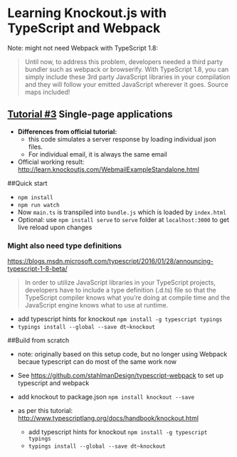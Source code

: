 # Learning Knockout.js with TypeScript and Webpack
Note: might not need Webpack with TypeScript 1.8:

> Until now, to address this problem, developers needed a third party bundler such as webpack or browserify. With TypeScript 1.8, you can simply include these 3rd party JavaScript libraries in your compilation and they will follow your emitted JavaScript wherever it goes. Source maps included!


## [Tutorial #3][0] Single-page applications

- **Differences from official tutorial:** 
	- this code simulates a server response by loading individual json files.
	- For individual email, it is always the same email
- Official working result: http://learn.knockoutjs.com/WebmailExampleStandalone.html

[0]:http://www.learn.knockoutjs.com/#/?tutorial=webmail
##Quick start
- `npm install`
- `npm run watch`
- Now `main.ts` is transpiled into `bundle.js` which is loaded by `index.html`
- Optional: use `npm install serve` to `serve` folder at `localhost:3000` to get live reload upon changes

### Might also need type definitions
https://blogs.msdn.microsoft.com/typescript/2016/01/28/announcing-typescript-1-8-beta/

>In order to utilize JavaScript libraries in your TypeScript projects, developers have to include a type definition (.d.ts) file so that the TypeScript compiler knows what you’re doing at compile time and the JavaScript engine knows what to use at runtime.
- add typescript hints for knockout `npm install -g typescript typings`
- `typings install --global --save dt~knockout` 
	

##Build from scratch
- note: originally based on this setup code, but no longer using Webpack becaue typescript can do most of the same work now
- See https://github.com/stahlmanDesign/typescript-webpack to set up typescript and webpack
- add knockout to package.json
	`npm install knockout --save`

- as per this tutorial: http://www.typescriptlang.org/docs/handbook/knockout.html
	- add typescript hints for knockout `npm install -g typescript typings`
	- `typings install --global --save dt~knockout` 

